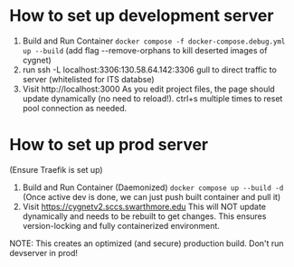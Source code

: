 # How to set up development server

1. Build and Run Container
`docker compose -f docker-compose.debug.yml up --build`
    (add flag --remove-orphans to kill deserted images of cygnet) 
2. run ssh -L localhost:3306:130.58.64.142:3306 gull to direct traffic to server
    (whitelisted for ITS databse)
3. Visit http://localhost:3000
As you edit project files, the page should update dynamically (no need to reload!).
ctrl+s multiple times to reset pool connection as needed.

# How to set up prod server

(Ensure Traefik is set up)

1. Build and Run Container (Daemonized)
`docker compose up --build -d`
(Once active dev is done, we can just push built container and pull it)
2. Visit https://cygnetv2.sccs.swarthmore.edu
This will NOT update dynamically and needs to be rebuilt to get changes. This ensures version-locking and fully containerized environment.

NOTE: This creates an optimized (and secure) production build. Don't run devserver in prod!

